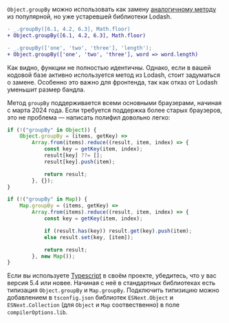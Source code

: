 `Object.groupBy` можно использовать как замену [аналогичному методу](https://lodash.com/docs/4.17.15#groupBy) из популярной, но уже устаревшей библиотеки Lodash.

```diff
- _.groupBy([6.1, 4.2, 6.3], Math.floor)
+ Object.groupBy([6.1, 4.2, 6.3], Math.floor)

- _.groupBy(['one', 'two', 'three'], 'length');
+ Object.groupBy(['one', 'two', 'three'], word => word.length)
```
Как видно, функции не полностью идентичны. Однако, если в вашей кодовой базе активно используется метод из Lodash, стоит задуматься о замене. Особенно это важно для фронтенда, так как отказ от Lodash уменьшит размер бандла.

Метод `groupBy` поддерживается всеми основными браузерами, начиная с марта 2024 года. Если требуется поддержка более старых браузеров, это не проблема — написать полифил довольно легко:
```js
if (!("groupBy" in Object)) {
	Object.groupBy = (items, getKey) =>
		Array.from(items).reduce((result, item, index) => {
			const key = getKey(item, index);
			result[key] ??= [];
			result[key].push(item);

			return result;
		}, {});
}

if (!("groupBy" in Map)) {
	Map.groupBy = (items, getKey) =>
		Array.from(items).reduce((result, item, index) => {
			const key = getKey(item, index);

			if (result.has(key)) result.get(key).push(item);
			else result.set(key, [item]);

			return result;
		}, new Map());
}
```

Если вы используете [Typescript](/tools/static-types/) в своём проекте, убедитесь, что у вас версия 5.4 или новее. Начиная с неё в стандартных библиотеках есть типизация `Object.groupBy` и `Map.groupBy`. Подключить типизицию можно добавлением в `tsconfig.json` библиотек `ESNext.Object` и `ESNext.Collection` (для `Object` и `Map` соотвественно) в поле `compilerOptions.lib`.
